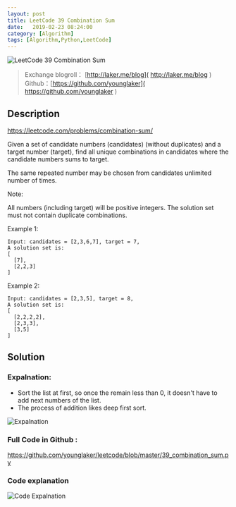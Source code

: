 ```yaml
---
layout: post
title: LeetCode 39 Combination Sum
date:   2019-02-23 08:24:00
category: [Algorithm]
tags: [Algorithm,Python,LeetCode]
---
```


![LeetCode 39 Combination Sum ](https://wx4.sinaimg.cn/large/6d184cefgy1g008qty954j20p0046aaf.jpg)

<!--more-->

> Exchange blogroll： [http://laker.me/blog]( http://laker.me/blog )
> Github：[https://github.com/younglaker]( https://github.com/younglaker )



## Description

https://leetcode.com/problems/combination-sum/

Given a set of candidate numbers (candidates) (without duplicates) and a target number (target), find all unique combinations in candidates where the candidate numbers sums to target.

The same repeated number may be chosen from candidates unlimited number of times.

Note:

All numbers (including target) will be positive integers.
The solution set must not contain duplicate combinations.

Example 1:

    Input: candidates = [2,3,6,7], target = 7,
    A solution set is:
    [
      [7],
      [2,2,3]
    ]

Example 2:

    Input: candidates = [2,3,5], target = 8,
    A solution set is:
    [
      [2,2,2,2],
      [2,3,3],
      [3,5]
    ]

## Solution

### Expalnation:

- Sort the list at first, so once the remain less than 0, it doesn't have to add next numbers of the list.
- The process of addition likes deep first sort.

![Expalnation](https://wx1.sinaimg.cn/mw690/6d184cefgy1g008tifcjdj212j0vsn41.jpg)

### Full Code in Github :

https://github.com/younglaker/leetcode/blob/master/39_combination_sum.py

### Code explanation

![Code Expalnation](https://wx4.sinaimg.cn/mw690/6d184cefgy1g008smqf4rj21on2drhdt.jpg)




